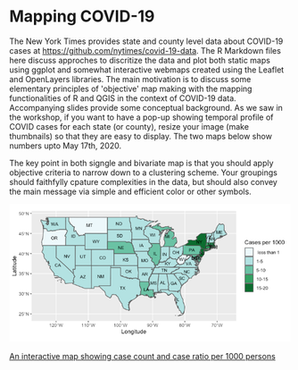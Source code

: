 # Mapping COVID-19

The New York Times provides state and county level data about
COVID-19 cases at https://github.com/nytimes/covid-19-data. The R
Markdown files here discuss approches to discritize the data and
plot both static maps using ggplot and somewhat interactive webmaps
created using the Leaflet and OpenLayers libraries. The main
motivation is to discuss some elementary principles of 'objective'
map making with the mapping functionalities of R and QGIS in the
context of COVID-19 data. Accompanying slides provide some conceptual
background. As we saw in the workshop, if you want to have a pop-up
showing temporal profile of COVID cases for each state (or county),
resize your image (make thumbnails) so that they are easy to display. The two maps below show numbers upto May 17th, 2020. 

The key point in both signgle and bivariate map is that you should apply objective criteria to narrow down to a clustering scheme. Your groupings should faithfylly cpature complexities in the data, but should also convey the main message via simple and efficient color or other symbols.   

![Map of cases per 1000 population](image/Rplot.png)

[An interactive map showing case count and case ratio per 1000
persons](https://manishverma09.github.io/Mapping-COVID-19/image/covid_state.html) 

